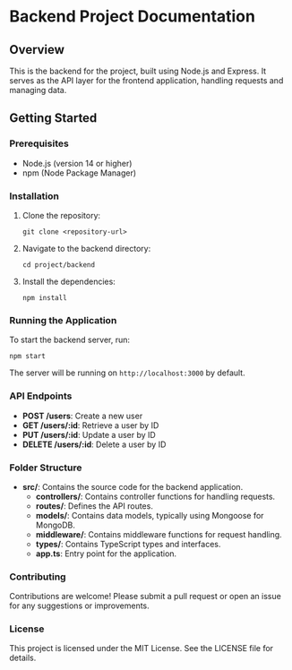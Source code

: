 # Backend Project Documentation

## Overview
This is the backend for the project, built using Node.js and Express. It serves as the API layer for the frontend application, handling requests and managing data.

## Getting Started

### Prerequisites
- Node.js (version 14 or higher)
- npm (Node Package Manager)

### Installation
1. Clone the repository:
   ```
   git clone <repository-url>
   ```
2. Navigate to the backend directory:
   ```
   cd project/backend
   ```
3. Install the dependencies:
   ```
   npm install
   ```

### Running the Application
To start the backend server, run:
```
npm start
```
The server will be running on `http://localhost:3000` by default.

### API Endpoints
- **POST /users**: Create a new user
- **GET /users/:id**: Retrieve a user by ID
- **PUT /users/:id**: Update a user by ID
- **DELETE /users/:id**: Delete a user by ID

### Folder Structure
- **src/**: Contains the source code for the backend application.
  - **controllers/**: Contains controller functions for handling requests.
  - **routes/**: Defines the API routes.
  - **models/**: Contains data models, typically using Mongoose for MongoDB.
  - **middleware/**: Contains middleware functions for request handling.
  - **types/**: Contains TypeScript types and interfaces.
  - **app.ts**: Entry point for the application.

### Contributing
Contributions are welcome! Please submit a pull request or open an issue for any suggestions or improvements.

### License
This project is licensed under the MIT License. See the LICENSE file for details.